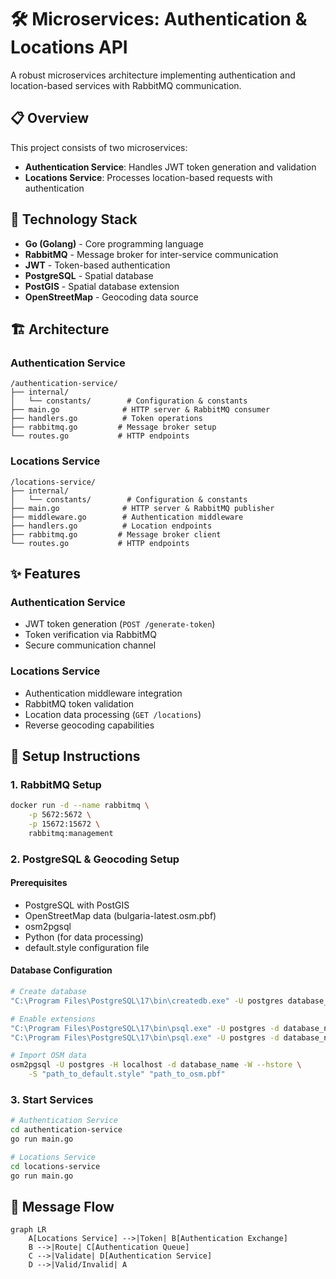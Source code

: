 # 🛠️ Microservices: Authentication & Locations API

A robust microservices architecture implementing authentication and location-based services with RabbitMQ communication.

## 📋 Overview

This project consists of two microservices:

- **Authentication Service**: Handles JWT token generation and validation
- **Locations Service**: Processes location-based requests with authentication

## 🚀 Technology Stack

- **Go (Golang)** - Core programming language
- **RabbitMQ** - Message broker for inter-service communication
- **JWT** - Token-based authentication
- **PostgreSQL** - Spatial database
- **PostGIS** - Spatial database extension
- **OpenStreetMap** - Geocoding data source

## 🏗️ Architecture

### Authentication Service
```
/authentication-service/
├── internal/
│   └── constants/        # Configuration & constants
├── main.go              # HTTP server & RabbitMQ consumer
├── handlers.go          # Token operations
├── rabbitmq.go         # Message broker setup
└── routes.go           # HTTP endpoints
```

### Locations Service
```
/locations-service/
├── internal/
│   └── constants/        # Configuration & constants
├── main.go              # HTTP server & RabbitMQ publisher
├── middleware.go        # Authentication middleware
├── handlers.go          # Location endpoints
├── rabbitmq.go         # Message broker client
└── routes.go           # HTTP endpoints
```

## ✨ Features

### Authentication Service
- JWT token generation (`POST /generate-token`)
- Token verification via RabbitMQ
- Secure communication channel

### Locations Service
- Authentication middleware integration
- RabbitMQ token validation
- Location data processing (`GET /locations`)
- Reverse geocoding capabilities

## 🚀 Setup Instructions

### 1. RabbitMQ Setup
```bash
docker run -d --name rabbitmq \
    -p 5672:5672 \
    -p 15672:15672 \
    rabbitmq:management
```

### 2. PostgreSQL & Geocoding Setup

#### Prerequisites
- PostgreSQL with PostGIS
- OpenStreetMap data (bulgaria-latest.osm.pbf)
- osm2pgsql
- Python (for data processing)
- default.style configuration file

#### Database Configuration
```bash
# Create database
"C:\Program Files\PostgreSQL\17\bin\createdb.exe" -U postgres database_name

# Enable extensions
"C:\Program Files\PostgreSQL\17\bin\psql.exe" -U postgres -d database_name -c "CREATE EXTENSION postgis;"
"C:\Program Files\PostgreSQL\17\bin\psql.exe" -U postgres -d database_name -c "CREATE EXTENSION hstore;"

# Import OSM data
osm2pgsql -U postgres -H localhost -d database_name -W --hstore \
    -S "path_to_default.style" "path_to_osm.pbf"
```

### 3. Start Services

```bash
# Authentication Service
cd authentication-service
go run main.go

# Locations Service
cd locations-service
go run main.go
```

## 🔄 Message Flow

```mermaid
graph LR
    A[Locations Service] -->|Token| B[Authentication Exchange]
    B -->|Route| C[Authentication Queue]
    C -->|Validate| D[Authentication Service]
    D -->|Valid/Invalid| A
```
